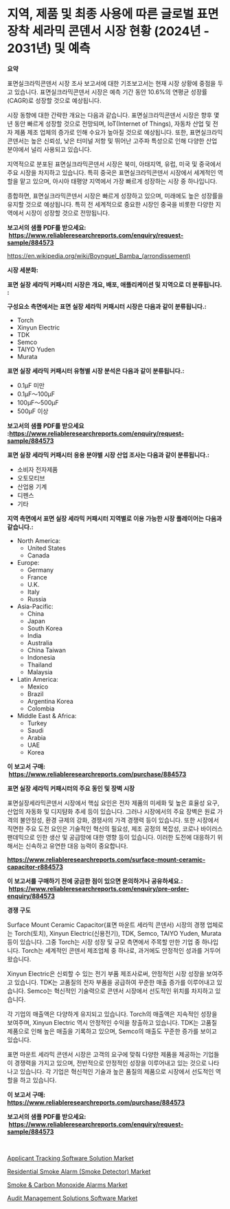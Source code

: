 <p><h1>지역, 제품 및 최종 사용에 따른 글로벌 표면 장착 세라믹 콘덴서 시장 현황 (2024년 - 2031년) 및 예측</h1></p><p><strong>요약</strong></p>
<p><p>표면실크라믹콘덴서 시장 조사 보고서에 대한 기조보고서는 현재 시장 상황에 중점을 두고 있습니다. 표면실크라믹콘덴서 시장은 예측 기간 동안 10.6%의 연평균 성장률(CAGR)로 성장할 것으로 예상됩니다.</p><p>시장 동향에 대한 간략한 개요는 다음과 같습니다. 표면실크라믹콘덴서 시장은 향후 몇 년 동안 빠르게 성장할 것으로 전망되며, IoT(Internet of Things), 자동차 산업 및 전자 제품 제조 업체의 증가로 인해 수요가 높아질 것으로 예상됩니다. 또한, 표면실크라믹콘덴서는 높은 신뢰성, 낮은 터미널 저항 및 뛰어난 고주파 특성으로 인해 다양한 산업 분야에서 널리 사용되고 있습니다.</p><p>지역적으로 분포된 표면실크라믹콘덴서 시장은 북미, 아태지역, 유럽, 미국 및 중국에서 주요 시장을 차지하고 있습니다. 특히 중국은 표면실크라믹콘덴서 시장에서 세계적인 역할을 맡고 있으며, 아시아 태평양 지역에서 가장 빠르게 성장하는 시장 중 하나입니다.</p><p>종합하면, 표면실크라믹콘덴서 시장은 빠르게 성장하고 있으며, 미래에도 높은 성장률을 유지할 것으로 예상됩니다. 특히 전 세계적으로 중요한 시장인 중국을 비롯한 다양한 지역에서 시장이 성장할 것으로 전망됩니다.</p></p>
<p><strong>보고서의 샘플 PDF를 받으세요: &nbsp;<a href="https://www.reliableresearchreports.com/enquiry/request-sample/884573">https://www.reliableresearchreports.com/enquiry/request-sample/884573</a></strong></p>
<p><a href="https://en.wikipedia.org/wiki/Boynguel_Bamba_(arrondissement)">https://en.wikipedia.org/wiki/Boynguel_Bamba_(arrondissement)</a></p>
<p><strong>시장 세분화:</strong></p>
<p><strong> 표면 실장 세라믹 커패시터 시장은 개요, 배포, 애플리케이션 및 지역으로 더 분류됩니다. :</strong></p>
<p><strong>구성요소 측면에서는 표면 실장 세라믹 커패시터 시장은 다음과 같이 분류됩니다.:</strong></p>
<p><ul><li>Torch</li><li>Xinyun Electric</li><li>TDK</li><li>Semco</li><li>TAIYO Yuden</li><li>Murata</li></ul></p>
<p><strong> 표면 실장 세라믹 커패시터 유형별 시장 분석은 다음과 같이 분류됩니다.:</strong></p>
<p><ul><li>0.1μF 미만</li><li>0.1μF～100μF</li><li>100μF～500μF</li><li>500μF 이상</li></ul></p>
<p><strong>보고서의 샘플 PDF를 받으세요 :<a href="https://www.reliableresearchreports.com/enquiry/request-sample/884573">https://www.reliableresearchreports.com/enquiry/request-sample/884573</a></strong></p>
<p><strong> 표면 실장 세라믹 커패시터 응용 분야별 시장 산업 조사는 다음과 같이 분류됩니다.:</strong></p>
<p><ul><li>소비자 전자제품</li><li>오토모티브</li><li>산업용 기계</li><li>디펜스</li><li>기타</li></ul></p>
<p><strong>지역 측면에서 표면 실장 세라믹 커패시터 지역별로 이용 가능한 시장 플레이어는 다음과 같습니다.:</strong></p>
<p><ul>
    <li>
        North America:
        <ul>
            <li>United States</li>
            <li>Canada</li>
        </ul>
    </li>
    <li>
        Europe:
        <ul>
            <li>Germany</li>
            <li>France</li>
            <li>U.K.</li>
            <li>Italy</li>
            <li>Russia</li>
        </ul>
    </li>
    <li>
        Asia-Pacific:
        <ul>
            <li>China</li>
            <li>Japan</li>
            <li>South Korea</li>
            <li>India</li>
            <li>Australia</li>
            <li>China Taiwan</li>
            <li>Indonesia</li>
            <li>Thailand</li>
            <li>Malaysia</li>
        </ul>
    </li>
    <li>
        Latin America:
        <ul>
            <li>Mexico</li>
            <li>Brazil</li>
            <li>Argentina Korea</li>
            <li>Colombia</li>
        </ul>
    </li>
    <li>
        Middle East & Africa:
        <ul>
            <li>Turkey</li>
            <li>Saudi</li>
            <li>Arabia</li>
            <li>UAE</li>
            <li>Korea</li>
        </ul>
    </li>
    </ul></p>
<p><strong>이 보고서 구매: &nbsp;<a href="https://www.reliableresearchreports.com/purchase/884573">https://www.reliableresearchreports.com/purchase/884573</a></strong></p>
<p><strong>표면 실장 세라믹 커패시터의 주요 동인 및 장벽 시장</strong></p>
<p><p>표면실장세라믹콘덴서 시장에서 핵심 요인은 전자 제품의 미세화 및 높은 효율성 요구, 산업의 자동화 및 디지턈화 추세 등이 있습니다. 그러나 시장에서의 주요 장벽은 원료 가격의 불안정성, 환경 규제의 강화, 경쟁사의 가격 경쟁력 등이 있습니다. 또한 시장에서 직면한 주요 도전 요인은 기술적인 혁신의 필요성, 제조 공정의 복잡성, 코로나 바이러스 팬데믹으로 인한 생산 및 공급망에 대한 영향 등이 있습니다. 이러한 도전에 대응하기 위해서는 신속하고 유연한 대응 능력이 중요합니다.</p></p>
<p><strong><a href="https://www.reliableresearchreports.com/surface-mount-ceramic-capacitor-r884573">https://www.reliableresearchreports.com/surface-mount-ceramic-capacitor-r884573</a></strong></p>
<p><strong>이 보고서를 구매하기 전에 궁금한 점이 있으면 문의하거나 공유하세요.: &nbsp;<a href="https://www.reliableresearchreports.com/enquiry/pre-order-enquiry/884573">https://www.reliableresearchreports.com/enquiry/pre-order-enquiry/884573</a></strong></p>
<p><strong>경쟁 구도</strong></p>
<p><p>Surface Mount Ceramic Capacitor(표면 마운트 세라믹 콘덴서) 시장의 경쟁 업체로는 Torch(토치), Xinyun Electric(신용전기), TDK, Semco, TAIYO Yuden, Murata 등이 있습니다. 그중 Torch는 시장 성장 및 규모 측면에서 주목할 만한 기업 중 하나입니다. Torch는 세계적인 콘덴서 제조업체 중 하나로, 과거에도 안정적인 성과를 거두어 왔습니다. </p><p>Xinyun Electric은 신뢰할 수 있는 전기 부품 제조사로써, 안정적인 시장 성장을 보여주고 있습니다. TDK는 고품질의 전자 부품을 공급하여 꾸준한 매출 증가를 이루어내고 있습니다. Semco는 혁신적인 기술력으로 콘덴서 시장에서 선도적인 위치를 차지하고 있습니다.</p><p>각 기업의 매출액은 다양하게 유지되고 있습니다. Torch의 매출액은 지속적인 성장을 보여주며, Xinyun Electric 역시 안정적인 수익을 창출하고 있습니다. TDK는 고품질 제품으로 인해 높은 매출을 기록하고 있으며, Semco의 매출도 꾸준한 증가를 보이고 있습니다.</p><p>표면 마운트 세라믹 콘덴서 시장은 고객의 요구에 맞춰 다양한 제품을 제공하는 기업들이 경쟁력을 가지고 있으며, 전반적으로 안정적인 성장을 이루어내고 있는 것으로 나타나고 있습니다. 각 기업은 혁신적인 기술과 높은 품질의 제품으로 시장에서 선도적인 역할을 하고 있습니다.</p></p>
<p><strong>이 보고서 구매: &nbsp; <a href="https://www.reliableresearchreports.com/purchase/884573">https://www.reliableresearchreports.com/purchase/884573</a></strong></p>
<p><strong>보고서의 샘플 PDF를 받으세요: &nbsp;<a href="https://www.reliableresearchreports.com/enquiry/request-sample/884573">https://www.reliableresearchreports.com/enquiry/request-sample/884573</a></strong><strong></strong></p>
<p>&nbsp;</p>
<p><p><a href="https://issuu.com/reportprime-2/docs/applicant-tracking-software-solution-market-size-2">Applicant Tracking Software Solution Market</a></p><p><a href="https://github.com/carolalsopr44536/Market-Research-Report-List-1/blob/main/residential-smoke-alarm-smoke-detector-market.md">Residential Smoke Alarm (Smoke Detector) Market</a></p><p><a href="https://github.com/esmeraldaezzy156/Market-Research-Report-List-1/blob/main/smoke-carbon-monoxide-alarms-market.md">Smoke & Carbon Monoxide Alarms Market</a></p><p><a href="https://issuu.com/reportprime-2/docs/audit-management-solutions-software-market-size-20">Audit Management Solutions Software Market</a></p></p>